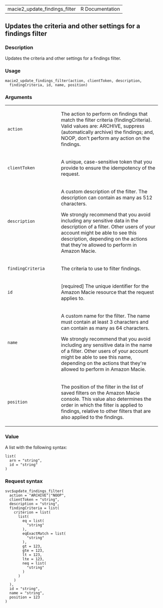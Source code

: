 <table style="width: 100%;">
<tbody>
<tr class="odd">
<td>macie2_update_findings_filter</td>
<td style="text-align: right;">R Documentation</td>
</tr>
</tbody>
</table>

## Updates the criteria and other settings for a findings filter

### Description

Updates the criteria and other settings for a findings filter.

### Usage

    macie2_update_findings_filter(action, clientToken, description,
      findingCriteria, id, name, position)

### Arguments

<table>
<colgroup>
<col style="width: 35%" />
<col style="width: 65%" />
</colgroup>
<tbody>
<tr class="odd">
<td><code id="macie2_update_findings_filter_:_action">action</code></td>
<td><p>The action to perform on findings that match the filter criteria
(findingCriteria). Valid values are: ARCHIVE, suppress (automatically
archive) the findings; and, NOOP, don't perform any action on the
findings.</p></td>
</tr>
<tr class="even">
<td><code
id="macie2_update_findings_filter_:_clientToken">clientToken</code></td>
<td><p>A unique, case-sensitive token that you provide to ensure the
idempotency of the request.</p></td>
</tr>
<tr class="odd">
<td><code
id="macie2_update_findings_filter_:_description">description</code></td>
<td><p>A custom description of the filter. The description can contain
as many as 512 characters.</p>
<p>We strongly recommend that you avoid including any sensitive data in
the description of a filter. Other users of your account might be able
to see this description, depending on the actions that they're allowed
to perform in Amazon Macie.</p></td>
</tr>
<tr class="even">
<td><code
id="macie2_update_findings_filter_:_findingCriteria">findingCriteria</code></td>
<td><p>The criteria to use to filter findings.</p></td>
</tr>
<tr class="odd">
<td><code id="macie2_update_findings_filter_:_id">id</code></td>
<td><p>[required] The unique identifier for the Amazon Macie resource
that the request applies to.</p></td>
</tr>
<tr class="even">
<td><code id="macie2_update_findings_filter_:_name">name</code></td>
<td><p>A custom name for the filter. The name must contain at least 3
characters and can contain as many as 64 characters.</p>
<p>We strongly recommend that you avoid including any sensitive data in
the name of a filter. Other users of your account might be able to see
this name, depending on the actions that they're allowed to perform in
Amazon Macie.</p></td>
</tr>
<tr class="odd">
<td><code
id="macie2_update_findings_filter_:_position">position</code></td>
<td><p>The position of the filter in the list of saved filters on the
Amazon Macie console. This value also determines the order in which the
filter is applied to findings, relative to other filters that are also
applied to the findings.</p></td>
</tr>
</tbody>
</table>

### Value

A list with the following syntax:

    list(
      arn = "string",
      id = "string"
    )

### Request syntax

    svc$update_findings_filter(
      action = "ARCHIVE"|"NOOP",
      clientToken = "string",
      description = "string",
      findingCriteria = list(
        criterion = list(
          list(
            eq = list(
              "string"
            ),
            eqExactMatch = list(
              "string"
            ),
            gt = 123,
            gte = 123,
            lt = 123,
            lte = 123,
            neq = list(
              "string"
            )
          )
        )
      ),
      id = "string",
      name = "string",
      position = 123
    )
